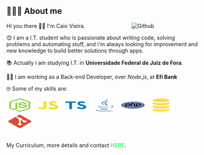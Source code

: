 ## 👨🏻‍💻 About me

<img width="35%" align="right" alt="Github" src="https://user-images.githubusercontent.com/48678280/88862734-4903af80-d201-11ea-968b-9c939d88a37c.gif" />

Hi you there 👋🏻 I'm Caio Vieira.

😊 I am a I.T. student who is passionate about writing code, solving problems and automating stuff, and i'm always looking for improvement and new knowledge to build better solutions through apps.

📚 Actually i am studying I.T. in **Universidade Federal de Juiz de Fora**. 

👨‍💼 I am working as a Back-end Developer, over *Node.js*, at **Efí Bank**

🤓 Some of my skills are:
<p align="left">
	<img title="Node.js" src="https://github.com/vscode-icons/vscode-icons/blob/master/icons/file_type_node.svg" width="70" height="40" />
	<img title="Javascript" src="https://github.com/vscode-icons/vscode-icons/blob/master/icons/file_type_js.svg" width="70" height="40" />
    <img title="Typescript" src="https://github.com/vscode-icons/vscode-icons/blob/master/icons/file_type_typescript.svg" width="70" height="40" />
    <img title="Java" src="https://github.com/vscode-icons/vscode-icons/blob/master/icons/file_type_java.svg" width="70" height="40" />
	<img title="PHP" src="https://github.com/vscode-icons/vscode-icons/blob/master/icons/file_type_php.svg" width="70" height="40" />
    <img title="SQL" src="https://github.com/vscode-icons/vscode-icons/blob/master/icons/file_type_sql.svg" width="70" height="40" />
    <img title="GIT" src="https://github.com/vscode-icons/vscode-icons/blob/master/icons/file_type_git.svg" width="70" height="40" />
</p>
<br>
My Curriculum, more details and contact <a style="color: #fff" href="https://caioohv.github.io/"><strong style="color: #40ff7c">HERE</strong></a>.
<br>

